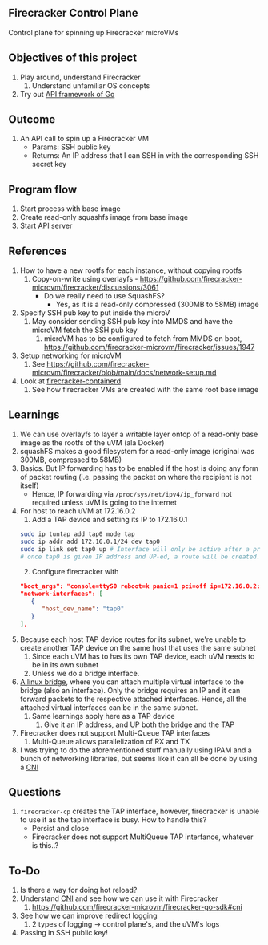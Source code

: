 ## Firecracker Control Plane

Control plane for spinning up Firecracker microVMs

## Objectives of this project
1. Play around, understand Firecracker
   1. Understand unfamiliar OS concepts
2. Try out [API framework of Go](https://github.com/go-chi/chi)

## Outcome
1. An API call to spin up a Firecracker VM
   - Params: SSH public key
   - Returns: An IP address that I can SSH in with the corresponding SSH secret key

## Program flow
1. Start process with base image
2. Create read-only squashfs image from base image
3. Start API server

## References

1. How to have a new rootfs for each instance, without copying rootfs
   1. Copy-on-write using overlayfs - https://github.com/firecracker-microvm/firecracker/discussions/3061
       -  Do we really need to use SquashFS? 
           -  Yes, as it is a read-only compressed (300MB to 58MB) image
2. Specify SSH pub key to put inside the microV
   1. May consider sending SSH pub key into MMDS and have the microVM fetch the SSH pub key
      1. microVM has to be configured to fetch from MMDS on boot, https://github.com/firecracker-microvm/firecracker/issues/1947
3. Setup networking for microVM
   1. See https://github.com/firecracker-microvm/firecracker/blob/main/docs/network-setup.md
4. Look at [firecracker-containerd](https://github.com/firecracker-microvm/firecracker-containerd)
   1. See how firecracker VMs are created with the same root base image

## Learnings
1. We can use overlayfs to layer a writable layer ontop of a read-only base image as the rootfs of the uVM (ala Docker)
2. squashFS makes a good filesystem for a read-only image (original was 300MB, compressed to 58MB)
3. Basics. But IP forwarding has to be enabled if the host is doing any form of packet routing (i.e. passing the packet on where the recipient is not itself)
   - Hence, IP forwarding via `/proc/sys/net/ipv4/ip_forward` not required unless uVM is going to the internet 
4. For host to reach uVM at 172.16.0.2
   1. Add a TAP device and setting its IP to 172.16.0.1
   ```bash
   sudo ip tuntap add tap0 mode tap
   sudo ip addr add 172.16.0.1/24 dev tap0 
   sudo ip link set tap0 up # Interface will only be active after a proccess uses your tap interface (i.e. firecracker)
   # once tap0 is given IP address and UP-ed, a route will be created. Run route command
   ```
   2. Configure firecracker with
   ```json
   "boot_args": "console=ttyS0 reboot=k panic=1 pci=off ip=172.16.0.2:::255.255.255.0::eth0:off overlay_root=ram init=/sbin/overlay-init",
   "network-interfaces": [
      {
         "host_dev_name": "tap0"
      }
   ],

5. Because each host TAP device routes for its subnet, we're unable to create another TAP device on the same host that uses the same subnet
   1. Since each uVM has to has its own TAP device, each uVM needs to be in its own subnet
   2. Unless we do a bridge interface.
6. [A linux bridge](https://developers.redhat.com/blog/2018/10/22/introduction-to-linux-interfaces-for-virtual-networking#bridge), where you can attach multiple virtual interface to the bridge (also an interface). Only the bridge requires an IP and it can forward packets to the respective attached interfaces. Hence, all the attached virtual interfaces can be in the same subnet.
   1. Same learnings apply here as a TAP device
      1. Give it an IP address, and UP both the bridge and the TAP
7. Firecracker does not support Multi-Queue TAP interfaces
   1. Multi-Queue allows parallelization of RX and TX
8. I was trying to do the aforementioned stuff manually using IPAM and a bunch of networking libraries, but seems like it can all be done by using a [CNI](https://www.redhat.com/sysadmin/cni-kubernetes)

## Questions
1. `firecracker-cp` creates the TAP interface, however, firecracker is unable to use it as the tap interface is busy. How to handle this? 
   - Persist and close
   - Firecracker does not support MultiQueue TAP interfance, whatever is this..?

## To-Do
1. Is there a way for doing hot reload?
2. Understand [CNI](https://www.redhat.com/sysadmin/cni-kubernetes) and see how we can use it with Firecracker
   1. https://github.com/firecracker-microvm/firecracker-go-sdk#cni
3. See how we can improve redirect logging
   1. 2 types of logging -> control plane's, and the uVM's logs
4. Passing in SSH public key!
